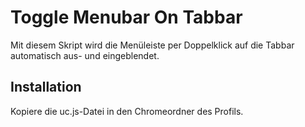 # Toggle Menubar On Tabbar
Mit diesem Skript wird die Menüleiste per Doppelklick auf die Tabbar automatisch aus- und eingeblendet.

## Installation
Kopiere die uc.js-Datei in den Chromeordner des Profils.